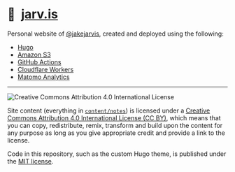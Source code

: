 # 🏡 &nbsp;[jarv.is](https://jarv.is/)

Personal website of [@jakejarvis](https://github.com/jakejarvis), created and deployed using the following:

- [Hugo](https://github.com/gohugoio/hugo)
- [Amazon S3](https://aws.amazon.com/)
- [GitHub Actions](https://github.com/jakejarvis/jarv.is/blob/master/.github/workflows/deploy.yml)
- [Cloudflare Workers](https://developers.cloudflare.com/workers/about/)
- [Matomo Analytics](https://matomo.org/)

---

![Creative Commons Attribution 4.0 International License](https://github.com/creativecommons/cc-cert-core/blob/master/images/cc-by-88x31.png "CC BY")

Site content (everything in [`content/notes`](https://github.com/jakejarvis/jarv.is/tree/master/content/notes)) is licensed under a [Creative Commons Attribution 4.0 International License (CC BY)](LICENSE.md), which means that you can copy, redistribute, remix, transform and build upon the content for any purpose as long as you give appropriate credit and provide a link to the license.

Code in this repository, such as the custom Hugo theme, is published under the [MIT license](https://opensource.org/licenses/MIT).
